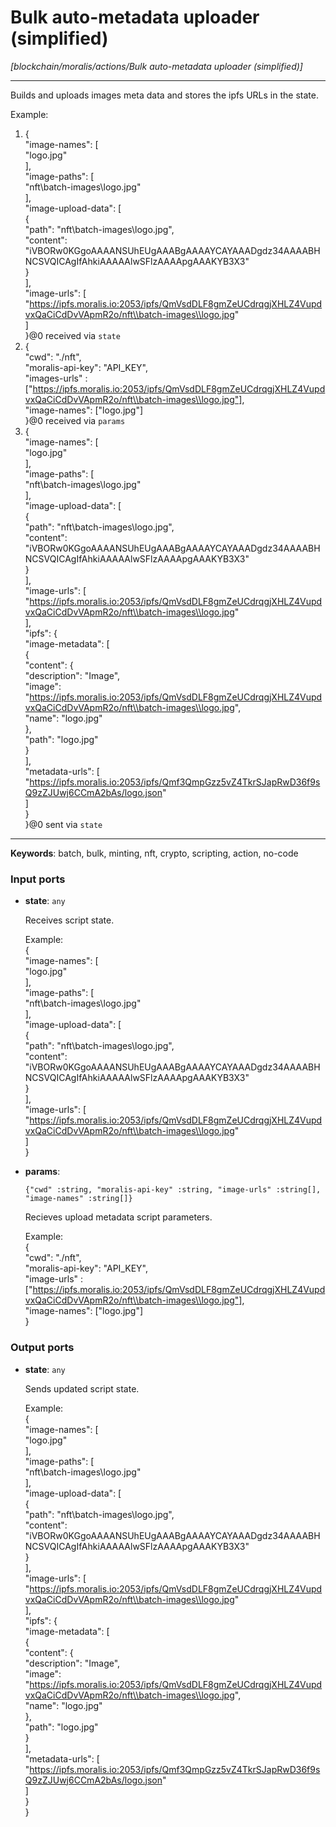 # Bulk auto-metadata uploader (simplified)

_[blockchain/moralis/actions/Bulk auto-metadata uploader (simplified)]_

---

Builds and uploads images meta data and stores the ipfs URLs in the state.  
  
Example:   
1. {  
  "image-names": [  
    "logo.jpg"  
  ],  
  "image-paths": [  
    "nft\\batch-images\\logo.jpg"  
  ],  
  "image-upload-data": [  
    {  
      "path": "nft\\batch-images\\logo.jpg",  
      "content": "iVBORw0KGgoAAAANSUhEUgAAABgAAAAYCAYAAADgdz34AAAABHNCSVQICAgIfAhkiAAAAAlwSFlzAAAApgAAAKYB3X3"  
    }  
  ],  
  "image-urls": [  
	"https://ipfs.moralis.io:2053/ipfs/QmVsdDLF8gmZeUCdrqgjXHLZ4VupdvxQaCiCdDvVApmR2o/nft\\batch-images\\logo.jpg"  
  ]  
}@0 received via `state`  
2. {  
  "cwd": "./nft",  
  "moralis-api-key": "API_KEY",  
  "images-urls" : ["https://ipfs.moralis.io:2053/ipfs/QmVsdDLF8gmZeUCdrqgjXHLZ4VupdvxQaCiCdDvVApmR2o/nft\\batch-images\\logo.jpg"],  
  "image-names": ["logo.jpg"]  
}@0 received via `params`  
3. {  
  "image-names": [  
    "logo.jpg"  
  ],  
  "image-paths": [  
    "nft\\batch-images\\logo.jpg"  
  ],  
  "image-upload-data": [  
    {  
      "path": "nft\\batch-images\\logo.jpg",  
      "content": "iVBORw0KGgoAAAANSUhEUgAAABgAAAAYCAYAAADgdz34AAAABHNCSVQICAgIfAhkiAAAAAlwSFlzAAAApgAAAKYB3X3"  
    }  
  ],  
  "image-urls": [  
	"https://ipfs.moralis.io:2053/ipfs/QmVsdDLF8gmZeUCdrqgjXHLZ4VupdvxQaCiCdDvVApmR2o/nft\\batch-images\\logo.jpg"  
  ],  
  "ipfs": {  
      "image-metadata": [  
		  {  
			"content": {  
			  "description": "Image",  
			  "image": "https://ipfs.moralis.io:2053/ipfs/QmVsdDLF8gmZeUCdrqgjXHLZ4VupdvxQaCiCdDvVApmR2o/nft\\batch-images\\logo.jpg",  
			  "name": "logo.jpg"  
			},  
			"path": "logo.jpg"  
		  }  
	  ],  
	  "metadata-urls": [  
		"https://ipfs.moralis.io:2053/ipfs/Qmf3QmpGzz5vZ4TkrSJapRwD36f9sQ9zZJUwj6CCmA2bAs/logo.json"  
	  ]	  
  }  
}@0 sent via `state`  

---

__Keywords__: batch, bulk, minting, nft, crypto, scripting, action, no-code

### Input ports

* __state__: ` any `

    Receives script state.  
      
    Example:  
    {  
      "image-names": [  
        "logo.jpg"  
      ],  
      "image-paths": [  
        "nft\\batch-images\\logo.jpg"  
      ],  
      "image-upload-data": [  
        {  
          "path": "nft\\batch-images\\logo.jpg",  
          "content": "iVBORw0KGgoAAAANSUhEUgAAABgAAAAYCAYAAADgdz34AAAABHNCSVQICAgIfAhkiAAAAAlwSFlzAAAApgAAAKYB3X3"  
        }  
      ],  
      "image-urls": [  
    	"https://ipfs.moralis.io:2053/ipfs/QmVsdDLF8gmZeUCdrqgjXHLZ4VupdvxQaCiCdDvVApmR2o/nft\\batch-images\\logo.jpg"  
      ]  
    }  


* __params__: 
    ```
    {"cwd" :string, "moralis-api-key" :string, "image-urls" :string[], "image-names" :string[]}
    ```

    Recieves upload metadata script parameters.  
      
    Example:  
    {  
      "cwd": "./nft",  
      "moralis-api-key": "API_KEY",  
      "image-urls" : ["https://ipfs.moralis.io:2053/ipfs/QmVsdDLF8gmZeUCdrqgjXHLZ4VupdvxQaCiCdDvVApmR2o/nft\\batch-images\\logo.jpg"],  
      "image-names": ["logo.jpg"]  
    }  

### Output ports

* __state__: ` any `

    Sends updated script state.  
      
    Example:  
    {  
      "image-names": [  
        "logo.jpg"  
      ],  
      "image-paths": [  
        "nft\\batch-images\\logo.jpg"  
      ],  
      "image-upload-data": [  
        {  
          "path": "nft\\batch-images\\logo.jpg",  
          "content": "iVBORw0KGgoAAAANSUhEUgAAABgAAAAYCAYAAADgdz34AAAABHNCSVQICAgIfAhkiAAAAAlwSFlzAAAApgAAAKYB3X3"  
        }  
      ],  
      "image-urls": [  
    	"https://ipfs.moralis.io:2053/ipfs/QmVsdDLF8gmZeUCdrqgjXHLZ4VupdvxQaCiCdDvVApmR2o/nft\\batch-images\\logo.jpg"  
      ],  
      "ipfs": {  
          "image-metadata": [  
    		  {  
    			"content": {  
    			  "description": "Image",  
    			  "image": "https://ipfs.moralis.io:2053/ipfs/QmVsdDLF8gmZeUCdrqgjXHLZ4VupdvxQaCiCdDvVApmR2o/nft\\batch-images\\logo.jpg",  
    			  "name": "logo.jpg"  
    			},  
    			"path": "logo.jpg"  
    		  }  
    	  ],  
    	  "metadata-urls": [  
    		"https://ipfs.moralis.io:2053/ipfs/Qmf3QmpGzz5vZ4TkrSJapRwD36f9sQ9zZJUwj6CCmA2bAs/logo.json"  
    	  ]	  
      }  
    }  

